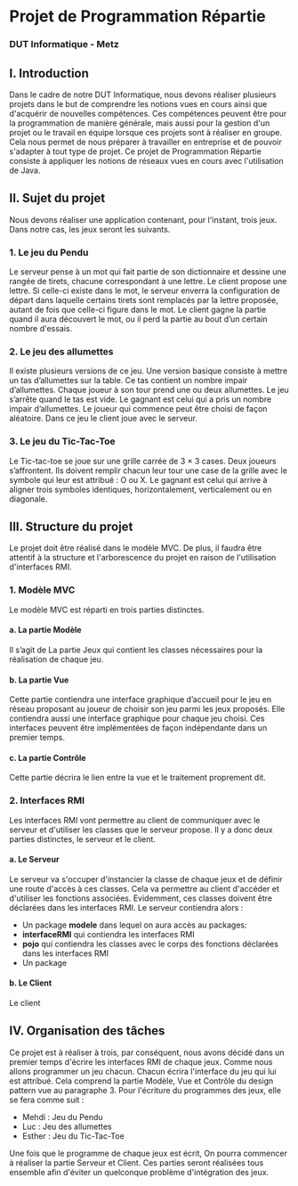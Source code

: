 # Projet de Programmation Répartie
### DUT Informatique - Metz

## I. Introduction
Dans le cadre de notre DUT Informatique, nous devons réaliser plusieurs projets dans le but de comprendre les notions vues en cours ainsi que d'acquérir de nouvelles compétences. Ces compétences peuvent être pour la programmation de manière générale, mais aussi pour la gestion d'un projet ou le travail en équipe lorsque ces projets sont à réaliser en groupe. Cela nous permet de nous préparer à travailler en entreprise et de pouvoir s'adapter à tout type de projet.
Ce projet de Programmation Répartie consiste à appliquer les notions de réseaux vues en cours avec l'utilisation de Java.

## II. Sujet du projet
Nous devons réaliser une application contenant, pour l'instant, trois jeux. Dans notre cas, les jeux seront les suivants.

### 1. Le jeu du Pendu
Le serveur pense à un mot qui fait partie de son dictionnaire et dessine une rangée de tirets, chacune correspondant à une lettre. Le client propose une lettre.
Si celle-ci existe dans le mot, le serveur enverra la configuration de départ dans laquelle certains tirets sont remplacés par la lettre proposée, autant de fois que celle-ci figure dans le mot.
Le client gagne la partie quand il aura découvert le mot, ou il perd la partie au bout d’un certain nombre d'essais.

### 2. Le jeu des allumettes
Il existe plusieurs versions de ce jeu. Une version basique consiste à mettre un tas d’allumettes sur la table. Ce tas contient un nombre impair d’allumettes. Chaque joueur à son tour prend une ou deux allumettes. Le jeu s’arrête quand le tas est vide.
Le gagnant est celui qui a pris un nombre impair d’allumettes. Le joueur qui commence peut être choisi de façon aléatoire. Dans ce jeu le client joue avec le serveur.

### 3. Le jeu du Tic-Tac-Toe
Le Tic-tac-toe se joue sur une grille carrée de 3 × 3 cases. Deux joueurs s’affrontent. Ils doivent remplir chacun leur tour une case de la grille avec le symbole qui leur est attribué : O ou X. 
Le gagnant est celui qui arrive à aligner trois symboles identiques, horizontalement, verticalement ou en diagonale.

## III. Structure du projet
Le projet doit être réalisé dans le modèle MVC. De plus, il faudra être attentif à la structure et l'arborescence du projet en raison de l'utilisation d'interfaces RMI.

### 1. Modèle MVC
Le modèle MVC est réparti en trois parties distinctes.

#### a. La partie Modèle
Il s’agit de La partie Jeux qui contient les classes nécessaires pour la réalisation de chaque jeu.

#### b. La partie Vue
Cette partie contiendra une interface graphique d’accueil pour le jeu en réseau proposant au joueur de choisir son jeu parmi les jeux proposés. Elle contiendra aussi une interface graphique pour chaque jeu choisi. Ces interfaces peuvent être implémentées de façon indépendante dans un premier temps.

#### c. La partie Contrôle
Cette partie décrira le lien entre la vue et le traitement proprement dit.

### 2. Interfaces RMI
Les interfaces RMI vont permettre au client de communiquer avec le serveur et d'utiliser les classes que le serveur propose.
Il y a donc deux parties distinctes, le serveur et le client.

#### a. Le Serveur
Le serveur va s'occuper d'instancier la classe de chaque jeux et de définir une route d'accès à ces classes. Cela va permettre au client d'accéder et d'utiliser les fonctions associées. Evidemment, ces classes doivent être déclarées dans les interfaces RMI.
Le serveur contiendra alors :
* Un package **modele** dans lequel on aura accès au packages:
* **interfaceRMI** qui contiendra les interfaces RMI
* **pojo** qui contiendra les classes avec le corps des fonctions déclarées dans les interfaces RMI
* Un package

#### b. Le Client
Le client 

## IV. Organisation des tâches
Ce projet est à réaliser à trois, par conséquent, nous avons décidé dans un premier temps d'écrire les interfaces RMI de chaque jeux.
Comme nous allons programmer un jeu chacun. Chacun écrira l'interface du jeu qui lui est attribué. Cela comprend la partie Modèle, Vue et Contrôle du design pattern vue au paragraphe 3. Pour l'écriture du programmes des jeux, elle se fera comme suit :
* Mehdi : Jeu du Pendu
* Luc : Jeu des allumettes
* Esther : Jeu du Tic-Tac-Toe

Une fois que le programme de chaque jeux est écrit, On pourra commencer à réaliser la partie Serveur et Client. Ces parties seront réalisées tous ensemble afin d'éviter un quelconque problème d'intégration des jeux.